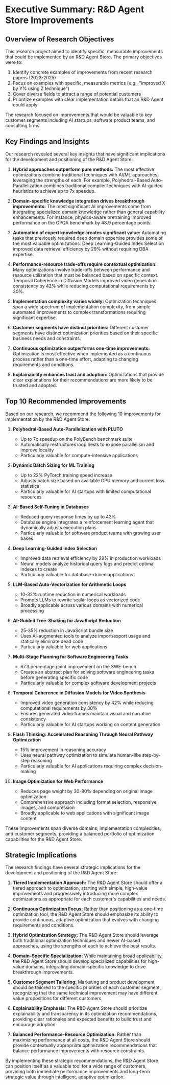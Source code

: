 # Executive Summary: R&D Agent Store Improvements

## Overview of Research Objectives

This research project aimed to identify specific, measurable improvements that could be implemented by an R&D Agent Store. The primary objectives were to:

1. Identify concrete examples of improvements from recent research papers (2023-2025)
2. Focus on examples with specific, measurable metrics (e.g., "improved X by Y% using Z technique")
3. Cover diverse fields to attract a range of potential customers
4. Prioritize examples with clear implementation details that an R&D Agent could apply

The research focused on improvements that would be valuable to key customer segments including AI startups, software product teams, and consulting firms.

## Key Findings and Insights

Our research revealed several key insights that have significant implications for the development and positioning of the R&D Agent Store:

1. **Hybrid approaches outperform pure methods:** The most effective optimizations combine traditional techniques with AI/ML approaches, leveraging the strengths of each. For example, Polyhedral-Based Auto-Parallelization combines traditional compiler techniques with AI-guided heuristics to achieve up to 7x speedup.

2. **Domain-specific knowledge integration drives breakthrough improvements:** The most significant AI improvements come from integrating specialized domain knowledge rather than general capability enhancements. For instance, physics-aware pretraining improved performance on the GPQA benchmark by 48.9 percentage points.

3. **Automation of expert knowledge creates significant value:** Automating tasks that previously required deep domain expertise provides some of the most valuable optimizations. Deep Learning-Guided Index Selection improved data retrieval efficiency by 29% without requiring DBA expertise.

4. **Performance-resource trade-offs require contextual optimization:** Many optimizations involve trade-offs between performance and resource utilization that must be balanced based on specific context. Temporal Coherence in Diffusion Models improved video generation consistency by 42% while reducing computational requirements by 30%.

5. **Implementation complexity varies widely:** Optimization techniques span a wide spectrum of implementation complexity, from simple automated improvements to complex transformations requiring significant expertise.

6. **Customer segments have distinct priorities:** Different customer segments have distinct optimization priorities based on their specific business needs and constraints.

7. **Continuous optimization outperforms one-time improvements:** Optimization is most effective when implemented as a continuous process rather than a one-time effort, adapting to changing requirements and conditions.

8. **Explainability enhances trust and adoption:** Optimizations that provide clear explanations for their recommendations are more likely to be trusted and adopted.

## Top 10 Recommended Improvements

Based on our research, we recommend the following 10 improvements for implementation by the R&D Agent Store:

1. **Polyhedral-Based Auto-Parallelization with PLUTO**
   - Up to 7x speedup on the PolyBench benchmark suite
   - Automatically restructures loop nests to expose parallelism and improve locality
   - Particularly valuable for compute-intensive applications

2. **Dynamic Batch Sizing for ML Training**
   - Up to 22% PyTorch training speed increase
   - Adjusts batch size based on available GPU memory and current loss statistics
   - Particularly valuable for AI startups with limited computational resources

3. **AI-Based Self-Tuning in Databases**
   - Reduced query response times by up to 43%
   - Database engine integrates a reinforcement learning agent that dynamically adjusts execution plans
   - Particularly valuable for software product teams with growing user bases

4. **Deep Learning-Guided Index Selection**
   - Improved data retrieval efficiency by 29% in production workloads
   - Neural models analyze historical query logs and predict optimal indexes to create
   - Particularly valuable for database-driven applications

5. **LLM-Based Auto-Vectorization for Arithmetic Loops**
   - 10-32% runtime reduction in numerical workloads
   - Prompts LLMs to rewrite scalar loops as vectorized code
   - Broadly applicable across various domains with numerical processing

6. **AI-Guided Tree-Shaking for JavaScript Reduction**
   - 25-35% reduction in JavaScript bundle size
   - Uses AI-augmented tools to analyze import/export usage and statically eliminate dead code
   - Particularly valuable for web applications

7. **Multi-Stage Planning for Software Engineering Tasks**
   - 67.3 percentage point improvement on the SWE-bench
   - Creates an abstract plan for solving software engineering tasks before generating specific code
   - Particularly valuable for complex software development projects

8. **Temporal Coherence in Diffusion Models for Video Synthesis**
   - Improved video generation consistency by 42% while reducing computational requirements by 30%
   - Ensures generated video frames maintain visual and narrative consistency
   - Particularly valuable for AI startups working on content generation

9. **Flash Thinking: Accelerated Reasoning Through Neural Pathway Optimization**
   - 15% improvement in reasoning accuracy
   - Uses neural pathway optimization to simulate human-like step-by-step reasoning
   - Particularly valuable for AI applications requiring complex decision-making

10. **Image Optimization for Web Performance**
    - Reduces page weight by 30-80% depending on original image optimization
    - Comprehensive approach including format selection, responsive images, and compression
    - Broadly applicable to web applications with significant image content

These improvements span diverse domains, implementation complexities, and customer segments, providing a balanced portfolio of optimization capabilities for the R&D Agent Store.

## Strategic Implications

The research findings have several strategic implications for the development and positioning of the R&D Agent Store:

1. **Tiered Implementation Approach:** The R&D Agent Store should offer a tiered approach to optimization, starting with simple, high-value improvements and progressively introducing more complex optimizations as appropriate for each customer's capabilities and needs.

2. **Continuous Optimization Focus:** Rather than positioning as a one-time optimization tool, the R&D Agent Store should emphasize its ability to provide continuous, adaptive optimization that evolves with changing requirements and conditions.

3. **Hybrid Optimization Strategy:** The R&D Agent Store should leverage both traditional optimization techniques and newer AI-based approaches, using the strengths of each to achieve the best results.

4. **Domain-Specific Specialization:** While maintaining broad applicability, the R&D Agent Store should develop specialized capabilities for high-value domains, integrating domain-specific knowledge to drive breakthrough improvements.

5. **Customer Segment Tailoring:** Marketing and product development should be tailored to the specific priorities of each customer segment, recognizing that the same technical improvement may have different value propositions for different customers.

6. **Explainability Emphasis:** The R&D Agent Store should prioritize explainability and transparency in its optimization recommendations, providing clear rationales and expected benefits to build trust and encourage adoption.

7. **Balanced Performance-Resource Optimization:** Rather than maximizing performance at all costs, the R&D Agent Store should provide contextually appropriate optimization recommendations that balance performance improvements with resource constraints.

By implementing these strategic recommendations, the R&D Agent Store can position itself as a valuable tool for a wide range of customers, providing both immediate performance improvements and long-term strategic value through intelligent, adaptive optimization.